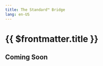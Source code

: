 ```yaml
---
title: The Standard™ Bridge
lang: en-US
---
```


# {{ $frontmatter.title }}

## Coming Soon

<!-- 
Certain interactions, like transferring ETH and ERC20 tokens between the two networks, are common enough that we've built the Standard Bridge. Its two main contracts are: [`OVM_L1StandardBridge`](https://github.com/ethereum-optimism/optimism/blob/master/packages/contracts/contracts/optimistic-ethereum/OVM/bridge/tokens/OVM_L1StandardBridge.sol) (for Layer 1) and  [`OVM_L2StandardBridge`](https://github.com/ethereum-optimism/optimism/blob/master/packages/contracts/contracts/optimistic-ethereum/OVM/bridge/tokens/OVM_L2StandardBridge.sol) (for Layer 2) where it is also a [predeploy](../protocol/protocol.md#predeployed-contracts).

### Deposits and Withdrawals
Deposit ETH to L2 can be either be done via `depositETH` and `depositETHTo` functions or by sending ETH value directly to the bridge. OE has a built-in ERC20 compatible Wrapped Ether (WETH) token which is issued upon deposit finalization while ETH remains locked on the L1 bridge contract and is tranferred back to you on withdrawal. To transfer ETH(WETH) on OE, you need to essentially transfer WETH ERC20 balance, however this is equivallent to sending value so all existing references to ETH balance and transaction value, work the same as on L1.

Depositing ERC20 to L2 can be done via `depositERC20` and `depositERC20To` functions. Note that the token amount deposited will need to have been approved for the standard bridge to transfer.

Initiating withdrawals are the same for ETH and ERC20s as ETH *is* ERC20 on L2. The `withdraw` and `withdrawTo` methods on the `OVM_L2StandardBridge` are used to initiate that.

::: tip
Deposits and withdrawals are restricted to EOA accounts only. Contracts can still interact with the bridge but using the explicit `depositETHTo`, `depositERC20To`, `withdrawTo` functions.
:::

<!-- TODO: Update this once we have the tutorial ready
If you'd like to see these contracts in action, you should check out the [L1 ⇔ L2 deposit-and-withdraw example](https://github.com/ethereum-optimism/optimism/tree/develop/examples/l1-l2-deposit-withdrawal).
 -->

<!--
### Adding your Token to the Standard Bridge
For an L1/L2 token pair to work on the Standard Bridge the L2 token contract need to implement [`IL2StandardERC20`](https://github.com/ethereum-optimism/optimism/blob/master/packages/contracts/contracts/optimistic-ethereum/libraries/standards/IL2StandardERC20.sol). The standard implementation of that is available in [`L2StandardERC20`](https://github.com/ethereum-optimism/optimism/blob/master/packages/contracts/contracts/optimistic-ethereum/libraries/standards/L2StandardERC20.sol) contract.

To deploy an instance of the `L2StandardERC20` contract, you will be able to use our ERC20 token factory contract (which _should_ be deployed by the end of July 🤞). Otherwise, you can [fill out this form](https://docs.google.com/forms/d/e/1FAIpQLSdKyXpXY1C4caWD3baQBK1dPjEboOJ9dpj9flc-ursqq8KU0w/viewform) and we'll consider whitelisting your deployer address. If you require a custom token implementation to be enabled on the bridge, please get in touch and we'll review.

### Optimism Token List
The Standard bridge allows a one-to-may mapping between L1 and L2 tokens, meaning that there can be many OE implementations of an L1 token. However there is always a one-to-one mapping between L1 and L2 tokens in the [Optimism Token list](todo). The token list is used as the source of truth for the [Optimism Gateway](https://gateway.optimism.io) used to move assets between Layer 1 and Layer 2.